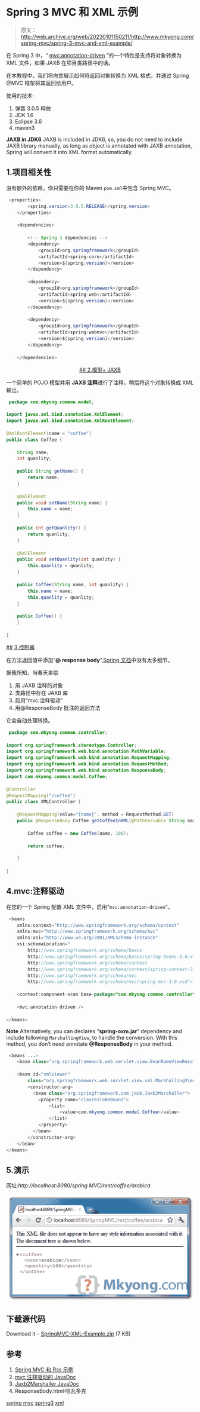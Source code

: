 # Spring 3 MVC 和 XML 示例

> 原文：<http://web.archive.org/web/20230101150211/http://www.mkyong.com/spring-mvc/spring-3-mvc-and-xml-example/>

在 Spring 3 中，“ [mvc:annotation-driven](http://web.archive.org/web/20190214225812/http://static.springsource.org/spring/docs/3.0.x/spring-framework-reference/html/mvc.html#mvc-annotation-driven) ”的一个特性是支持将对象转换为 XML 文件，如果 JAXB 在项目类路径中的话。

在本教程中，我们将向您展示如何将返回对象转换为 XML 格式，并通过 Spring @MVC 框架将其返回给用户。

使用的技术:

1.  弹簧 3.0.5 释放
2.  JDK 1.6
3.  Eclipse 3.6
4.  maven3

**JAXB in JDK6**
JAXB is included in JDK6, so, you do not need to include JAXB library manually, as long as object is annotated with JAXB annotation, Spring will convert it into XML format automatically.

## 1.项目相关性

没有额外的依赖，你只需要在你的 Maven `pom.xml`中包含 Spring MVC。

```java
 <properties>
		<spring.version>3.0.5.RELEASE</spring.version>
	</properties>

	<dependencies>

		<!-- Spring 3 dependencies -->
		<dependency>
			<groupId>org.springframework</groupId>
			<artifactId>spring-core</artifactId>
			<version>${spring.version}</version>
		</dependency>

		<dependency>
			<groupId>org.springframework</groupId>
			<artifactId>spring-web</artifactId>
			<version>${spring.version}</version>
		</dependency>

		<dependency>
			<groupId>org.springframework</groupId>
			<artifactId>spring-webmvc</artifactId>
			<version>${spring.version}</version>
		</dependency>

	</dependencies> 
```

 <ins class="adsbygoogle" style="display:block; text-align:center;" data-ad-format="fluid" data-ad-layout="in-article" data-ad-client="ca-pub-2836379775501347" data-ad-slot="6894224149">## 2.模型+ JAXB

一个简单的 POJO 模型并用 **JAXB 注释**进行了注释，稍后将这个对象转换成 XML 输出。

```java
 package com.mkyong.common.model;

import javax.xml.bind.annotation.XmlElement;
import javax.xml.bind.annotation.XmlRootElement;

@XmlRootElement(name = "coffee")
public class Coffee {

	String name;
	int quanlity;

	public String getName() {
		return name;
	}

	@XmlElement
	public void setName(String name) {
		this.name = name;
	}

	public int getQuanlity() {
		return quanlity;
	}

	@XmlElement
	public void setQuanlity(int quanlity) {
		this.quanlity = quanlity;
	}

	public Coffee(String name, int quanlity) {
		this.name = name;
		this.quanlity = quanlity;
	}

	public Coffee() {
	}

} 
```

 <ins class="adsbygoogle" style="display:block" data-ad-client="ca-pub-2836379775501347" data-ad-slot="8821506761" data-ad-format="auto" data-ad-region="mkyongregion">## 3.控制器

在方法返回值中添加“**@ response body**”,[Spring 文档](http://web.archive.org/web/20190214225812/http://static.springsource.org/spring/docs/3.0.x/javadoc-api/org/springframework/web/bind/annotation/ResponseBody.html)中没有太多细节。

据我所知，当春天来临

1.  用 JAXB 注释的对象
2.  类路径中存在 JAXB 库
3.  启用“mvc:注释驱动”
4.  用@ResponseBody 批注的返回方法

它会自动处理转换。

```java
 package com.mkyong.common.controller;

import org.springframework.stereotype.Controller;
import org.springframework.web.bind.annotation.PathVariable;
import org.springframework.web.bind.annotation.RequestMapping;
import org.springframework.web.bind.annotation.RequestMethod;
import org.springframework.web.bind.annotation.ResponseBody;
import com.mkyong.common.model.Coffee;

@Controller
@RequestMapping("/coffee")
public class XMLController {

	@RequestMapping(value="{name}", method = RequestMethod.GET)
	public @ResponseBody Coffee getCoffeeInXML(@PathVariable String name) {

		Coffee coffee = new Coffee(name, 100);

		return coffee;

	}

} 
```

## 4.mvc:注释驱动

在您的一个 Spring 配置 XML 文件中，启用“`mvc:annotation-driven`”。

```java
 <beans 
	xmlns:context="http://www.springframework.org/schema/context"
	xmlns:mvc="http://www.springframework.org/schema/mvc" 
	xmlns:xsi="http://www.w3.org/2001/XMLSchema-instance"
	xsi:schemaLocation="
        http://www.springframework.org/schema/beans     
        http://www.springframework.org/schema/beans/spring-beans-3.0.xsd
        http://www.springframework.org/schema/context 
        http://www.springframework.org/schema/context/spring-context-3.0.xsd
        http://www.springframework.org/schema/mvc
        http://www.springframework.org/schema/mvc/spring-mvc-3.0.xsd">

	<context:component-scan base-package="com.mkyong.common.controller" />

	<mvc:annotation-driven />

</beans> 
```

**Note**
Alternatively, you can declares “**spring-oxm.jar**” dependency and include following `MarshallingView`, to handle the conversion. With this method, you don’t need annotate **@ResponseBody** in your method.

```java
 <beans ...>
	<bean class="org.springframework.web.servlet.view.BeanNameViewResolver" />

	<bean id="xmlViewer" 
		class="org.springframework.web.servlet.view.xml.MarshallingView">
		<constructor-arg>
		  <bean class="org.springframework.oxm.jaxb.Jaxb2Marshaller">
			<property name="classesToBeBound">
				<list>
					<value>com.mkyong.common.model.Coffee</value>
				</list>
			</property>
		  </bean>
		</constructor-arg>
	</bean>
</beans> 
```

## 5.演示

网址:*http://localhost:8080/spring MVC/rest/coffee/arabica*

![spring mvc and xml example demo](img/897ebdce7b4bf2c9ba797ae3abc90b7a.png "spring-mvc-xml-demo")

## 下载源代码

Download it – [SpringMVC-XML-Example.zip](http://web.archive.org/web/20190214225812/http://www.mkyong.com/wp-content/uploads/2011/07/SpringMVC-XML-Example.zip) (7 KB)

## 参考

1.  [Spring MVC 和 Rss 示例](http://web.archive.org/web/20190214225812/http://www.mkyong.com/spring-mvc/spring-3-mvc-and-rss-feed-example/)
2.  [mvc 注释驱动的 JavaDoc](http://web.archive.org/web/20190214225812/http://static.springsource.org/spring/docs/3.0.x/spring-framework-reference/html/mvc.html#mvc-annotation-driven)
3.  [Jaxb2Marshaller JavaDoc](http://web.archive.org/web/20190214225812/http://static.springsource.org/spring-ws/sites/1.5/apidocs/org/springframework/oxm/jaxb/Jaxb2Marshaller.html)
4.  ResponseBody.html·哈瓦多克

[spring mvc](http://web.archive.org/web/20190214225812/http://www.mkyong.com/tag/spring-mvc/) [spring3](http://web.archive.org/web/20190214225812/http://www.mkyong.com/tag/spring3/) [xml](http://web.archive.org/web/20190214225812/http://www.mkyong.com/tag/xml/)







